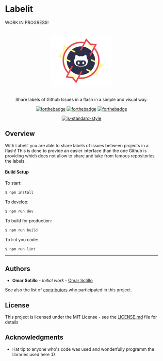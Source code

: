 # Labelit

WORK IN PROGRESS! 

<div align="center">
<br>
<img width="200" src="/docs/images/Labelit.png" alt="Labelit">
<br>
<br>
</div>

<p align="center" color="#6a737d">
Share labels of Github Issues in a flash in a simple and visual way. 
</p>

<div align="center">

[![forthebadge](http://forthebadge.com/images/badges/built-with-love.svg)](http://forthebadge.com) [![forthebadge](http://forthebadge.com/images/badges/made-with-vue.svg)](http://forthebadge.com) [![forthebadge](http://forthebadge.com/images/badges/gluten-free.svg)](http://forthebadge.com)
</div>

<div align="center">

[![js-standard-style](https://cdn.rawgit.com/feross/standard/master/badge.svg)](https://github.com/feross/standard)
</div>

## Overview

With Labelit you are able to share labels of issues between projects in a flash! This is done to provide an easier interface than the one Github is providing which does not allow to share and take from famous repositories the labels.

#### Build Setup

To start:

```bash
$ npm install
```

To develop:

```bash
$ npm run dev
 ```

To build for production:

```bash
$ npm run build
```

To lint you code:

```bash
$ npm run lint
```


---


## Authors

* **Omar Sotillo** - *Initial work* - [Omar Sotillo](https://github.com/omarsotillo)

See also the list of [contributors](https://github.com/your/project/contributors) who participated in this project.

## License

This project is licensed under the MIT License - see the [LICENSE.md](LICENSE.md) file for details

## Acknowledgments

* Hat tip to anyone who's code was used and wonderfully programm the libraries used here :D
